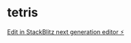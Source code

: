 # tetris

[Edit in StackBlitz next generation editor ⚡️](https://stackblitz.com/~/github.com/luisgdelafuente/tetris)